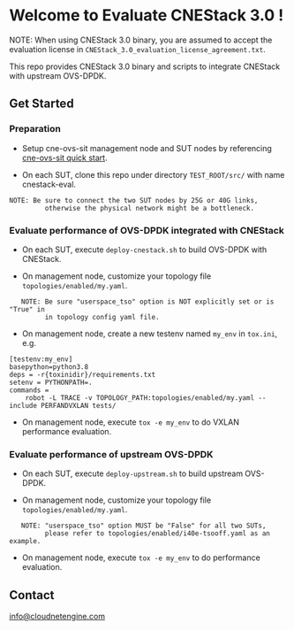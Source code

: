 # Welcome to Evaluate CNEStack 3.0 !
   NOTE: When using CNEStack 3.0 binary, you are assumed to accept the
         evaluation license in ``CNEStack_3.0_evaluation_license_agreement.txt``.

   This repo provides CNEStack 3.0 binary and scripts to integrate CNEStack
   with upstream OVS-DPDK.

## Get Started

### Preparation

* Setup cne-ovs-sit management node and SUT nodes by referencing
   [cne-ovs-sit quick start](https://github.com/cloudnetengine/cne-ovs-sit/blob/master/docs/quick_start.rst).

* On each SUT, clone this repo under directory ``TEST_ROOT/src/`` with name
   cnestack-eval.

```
NOTE: Be sure to connect the two SUT nodes by 25G or 40G links,
         otherwise the physical network might be a bottleneck.
```

### Evaluate performance of OVS-DPDK integrated with CNEStack

* On each SUT, execute ```deploy-cnestack.sh``` to build OVS-DPDK with CNEStack.

* On management node, customize your topology file
  ```topologies/enabled/my.yaml```.
```
   NOTE: Be sure "userspace_tso" option is NOT explicitly set or is "True" in
         in topology config yaml file.
```

* On management node, create a new testenv named ```my_env``` in ```tox.ini```,
  e.g.

```
[testenv:my_env]
basepython=python3.8
deps = -r{toxinidir}/requirements.txt
setenv = PYTHONPATH=.
commands =
    robot -L TRACE -v TOPOLOGY_PATH:topologies/enabled/my.yaml --include PERFANDVXLAN tests/
```

* On management node, execute ``tox -e my_env`` to do VXLAN performance evaluation.


### Evaluate performance of upstream OVS-DPDK

* On each SUT, execute ```deploy-upstream.sh``` to build upstream OVS-DPDK.

* On management node, customize your topology file
  ```topologies/enabled/my.yaml```.
```
   NOTE: "userspace_tso" option MUST be "False" for all two SUTs,
         please refer to topologies/enabled/i40e-tsooff.yaml as an example.
```

* On management node, execute ``tox -e my_env`` to do performance evaluation.

## Contact
   info@cloudnetengine.com
